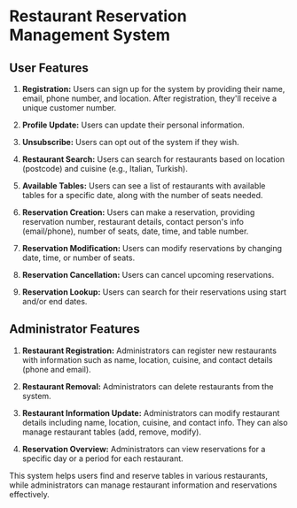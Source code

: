# Restaurant Reservation Management System

## User Features

1. **Registration:** Users can sign up for the system by providing their name, email, phone number, and location. After registration, they'll receive a unique customer number.

2. **Profile Update:** Users can update their personal information.

3. **Unsubscribe:** Users can opt out of the system if they wish.

4. **Restaurant Search:** Users can search for restaurants based on location (postcode) and cuisine (e.g., Italian, Turkish).

5. **Available Tables:** Users can see a list of restaurants with available tables for a specific date, along with the number of seats needed.

6. **Reservation Creation:** Users can make a reservation, providing reservation number, restaurant details, contact person's info (email/phone), number of seats, date, time, and table number.

7. **Reservation Modification:** Users can modify reservations by changing date, time, or number of seats.

8. **Reservation Cancellation:** Users can cancel upcoming reservations.

9. **Reservation Lookup:** Users can search for their reservations using start and/or end dates.

## Administrator Features

1. **Restaurant Registration:** Administrators can register new restaurants with information such as name, location, cuisine, and contact details (phone and email).

2. **Restaurant Removal:** Administrators can delete restaurants from the system.

3. **Restaurant Information Update:** Administrators can modify restaurant details including name, location, cuisine, and contact info. They can also manage restaurant tables (add, remove, modify).

4. **Reservation Overview:** Administrators can view reservations for a specific day or a period for each restaurant.

This system helps users find and reserve tables in various restaurants, while administrators can manage restaurant information and reservations effectively.
